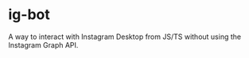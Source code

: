 # ig-bot

A way to interact with Instagram Desktop from JS/TS without using the Instagram Graph API.

